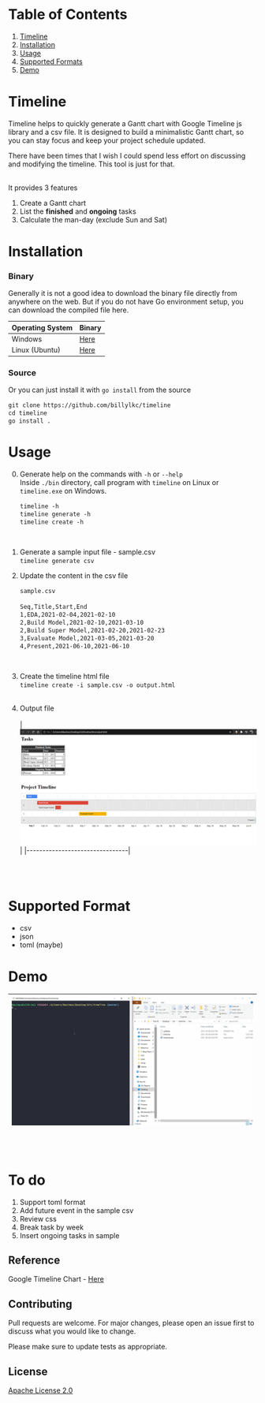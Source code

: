 # Table of Contents

1. [Timeline](#timeline)
2. [Installation](#installation)
3. [Usage](#usage)
4. [Supported Formats](#support-format)
5. [Demo](#demo)

# Timeline

Timeline helps to quickly generate a Gantt chart with Google Timeline js library and a csv file. It is designed to build a minimalistic Gantt chart, so you can stay focus and keep your project schedule updated.

There have been times that I wish I could spend less effort on discussing and modifying the timeline. This tool is just for that.

<br/>
It provides 3 features <br/>

1. Create a Gantt chart
1. List the **finished** and **ongoing** tasks
1. Calculate the man-day (exclude Sun and Sat)


# Installation

### Binary
Generally it is not a good idea to download the binary file directly from anywhere on the web. But if you do not have Go environment setup, you can download the compiled file here.

| Operating System | Binary                   |
|------------------|--------------------------|
| Windows          | [Here](bin/timeline.exe) |
| Linux (Ubuntu)   | [Here](bin/timeline)     |

### Source
Or you can just install it with `go install` from the source

```
git clone https://github.com/billylkc/timeline
cd timeline
go install .
```

# Usage
0. Generate help on the commands with `-h` or `--help`<br/>
   Inside `./bin` directory, call program with `timeline` on Linux or `timeline.exe` on Windows.
   ```
   timeline -h
   timeline generate -h
   timeline create -h
   ```
   <br/>

1. Generate a sample input file - sample.csv <br/>
   `
   timeline generate csv
   `
   <br/>

1. Update the content in the csv file
   ```
   sample.csv

   Seq,Title,Start,End
   1,EDA,2021-02-04,2021-02-10
   2,Build Model,2021-02-10,2021-03-10
   2,Build Super Model,2021-02-20,2021-02-23
   3,Evaluate Model,2021-03-05,2021-03-20
   4,Present,2021-06-10,2021-06-10
   ```
   <br/>

1. Create the timeline html file <br/>
   `
   timeline create -i sample.csv -o output.html
   `
   <br/><br/>

1. Output file <br/><br/>
   | ![Timeline](demo/timeline.png) |
   |--------------------------------|

   <br/><br/>

# Supported Format
- csv
- json
- toml (maybe)

# Demo
| ![Timeline](demo/timeline.gif) |
|--------------------------------|
<br/><br/>


# To do
1. Support toml format
1. Add future event in the sample csv
1. Review css
1. Break task by week
1. Insert ongoing tasks in sample


## Reference
Google Timeline Chart - [Here](https://developers.google.com/chart/interactive/docs/gallery/timeline)

## Contributing
Pull requests are welcome. For major changes, please open an issue first to discuss what you would like to change.

Please make sure to update tests as appropriate.

## License
[Apache License 2.0](./LICENSE)
